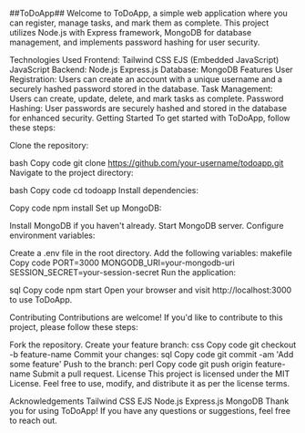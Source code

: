 ##ToDoApp##
Welcome to ToDoApp, a simple web application where you can register, manage tasks, and mark them as complete. This project utilizes Node.js with Express framework, MongoDB for database management, and implements password hashing for user security.

Technologies Used
Frontend:
Tailwind CSS
EJS (Embedded JavaScript)
JavaScript
Backend:
Node.js
Express.js
Database:
MongoDB
Features
User Registration: Users can create an account with a unique username and a securely hashed password stored in the database.
Task Management: Users can create, update, delete, and mark tasks as complete.
Password Hashing: User passwords are securely hashed and stored in the database for enhanced security.
Getting Started
To get started with ToDoApp, follow these steps:

Clone the repository:

bash
Copy code
git clone https://github.com/your-username/todoapp.git
Navigate to the project directory:

bash
Copy code
cd todoapp
Install dependencies:

Copy code
npm install
Set up MongoDB:

Install MongoDB if you haven't already.
Start MongoDB server.
Configure environment variables:

Create a .env file in the root directory.
Add the following variables:
makefile
Copy code
PORT=3000
MONGODB_URI=your-mongodb-uri
SESSION_SECRET=your-session-secret
Run the application:

sql
Copy code
npm start
Open your browser and visit http://localhost:3000 to use ToDoApp.

Contributing
Contributions are welcome! If you'd like to contribute to this project, please follow these steps:

Fork the repository.
Create your feature branch:
css
Copy code
git checkout -b feature-name
Commit your changes:
sql
Copy code
git commit -am 'Add some feature'
Push to the branch:
perl
Copy code
git push origin feature-name
Submit a pull request.
License
This project is licensed under the MIT License. Feel free to use, modify, and distribute it as per the license terms.

Acknowledgements
Tailwind CSS
EJS
Node.js
Express.js
MongoDB
Thank you for using ToDoApp! If you have any questions or suggestions, feel free to reach out.
